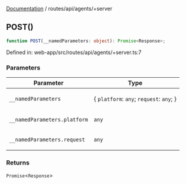 [Documentation](../../../modules.md) / routes/api/agents/+server

## POST()

```ts
function POST(__namedParameters: object): Promise<Response>;
```

Defined in: web-app/src/routes/api/agents/+server.ts:7

### Parameters

<table>
<thead>
<tr>
<th>Parameter</th>
<th>Type</th>
</tr>
</thead>
<tbody>
<tr>
<td>

`__namedParameters`

</td>
<td>

\{ `platform`: `any`; `request`: `any`; \}

</td>
</tr>
<tr>
<td>

`__namedParameters.platform`

</td>
<td>

`any`

</td>
</tr>
<tr>
<td>

`__namedParameters.request`

</td>
<td>

`any`

</td>
</tr>
</tbody>
</table>

### Returns

`Promise`&lt;`Response`&gt;
